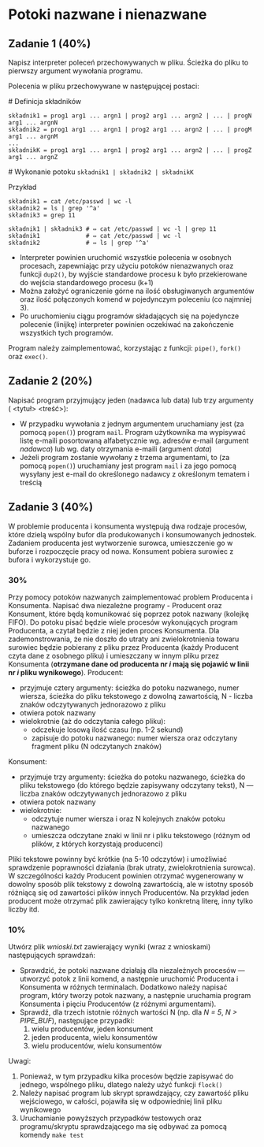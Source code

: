 # Potoki nazwane i nienazwane
## Zadanie 1 (40%)
Napisz interpreter poleceń przechowywanych w pliku. Ścieżka do pliku to pierwszy argument wywołania programu.

Polecenia w pliku przechowywane  w następującej postaci:

\# Definicja składników

    składnik1 = prog1 arg1 ... argn1 | prog2 arg1 ... argn2 | ... | progN arg1 ... argnN
    składnik2 = prog1 arg1 ... argn1 | prog2 arg1 ... argn2 | ... | progM arg1 ... argnM
    ...
    składnikK = prog1 arg1 ... argn1 | prog2 arg1 ... argn2 | ... | progZ arg1 ... argnZ

\# Wykonanie potoku
`składnik1 | składnik2 | składnikK`

Przykład

    składnik1 = cat /etc/passwd | wc -l
    składnik2 = ls | grep '^a'
    składnik3 = grep 11

    składnik1 | składnik3 # ⇔ cat /etc/passwd | wc -l | grep 11
    składnik1             # ⇔ cat /etc/passwd | wc -l
    składnik2             # ⇔ ls | grep '^a'

* Interpreter powinien uruchomić wszystkie polecenia w osobnych procesach, zapewniając przy użyciu potoków nienazwanych oraz funkcji `dup2()`, by wyjście standardowe procesu k było przekierowane do wejścia standardowego procesu (k+1)
* Można założyć ograniczenie górne na ilość obsługiwanych argumentów oraz ilość połączonych komend w pojedynczym poleceniu (co najmniej 3).
* Po uruchomieniu ciągu programów składających się na pojedyncze polecenie (linijkę) interpreter powinien oczekiwać na zakończenie wszystkich tych programów.

Program należy zaimplementować, korzystając z funkcji: `pipe()`, `fork()` oraz `exec()`.

## Zadanie 2 (20%)
Napisać program przyjmujący jeden (nadawca lub data) lub trzy argumenty (<adresEmail> <tytuł> <treść>):
* W przypadku wywołania z jednym argumentem uruchamiany jest (za pomocą `popen()`) program `mail`. Program użytkownika ma wypisywać listę e-maili posortowaną alfabetycznie wg. adresów e-mail (argument *nadawca*) lub wg. daty otrzymania e-maili (argument *data*)
* Jeżeli program zostanie wywołany z trzema argumentami, to (za pomocą `popen()`) uruchamiany jest program `mail` i za jego pomocą wysyłany jest e-mail do określonego nadawcy z określonym tematem i treścią

## Zadanie 3 (40%)
W problemie producenta i konsumenta występują dwa rodzaje procesów, które dzielą wspólny bufor dla produkowanych i konsumowanych jednostek. Zadaniem producenta jest wytworzenie surowca, umieszczenie go w buforze i rozpoczęcie pracy od nowa. Konsument pobiera surowiec z bufora i wykorzystuje go.

### 30%
Przy pomocy potoków nazwanych zaimplementować problem Producenta i Konsumenta. Napisać dwa niezależne programy - Producent oraz Konsument, które będą komunikować się poprzez potok nazwany (kolejkę FIFO).  Do potoku pisać będzie wiele procesów wykonujących program Producenta, a czytał będzie z niej jeden proces Konsumenta. Dla zademonstrowania, że nie doszło do utraty ani zwielokrotnienia towaru surowiec będzie pobierany z pliku przez Producenta (każdy Producent czyta dane z osobnego pliku) i umieszczany w innym pliku przez Konsumenta (**otrzymane dane od producenta nr *i* mają się pojawić w linii nr *i* pliku wynikowego**).
Producent:

* przyjmuje cztery argumenty: ścieżka do potoku nazwanego, numer wiersza, ścieżka do pliku tekstowego z dowolną zawartością, N - liczba znaków odczytywanych jednorazowo z pliku
* otwiera potok nazwany
* wielokrotnie (aż do odczytania całego pliku):
  - odczekuje losową ilość czasu (np. 1-2 sekund)
  - zapisuje do potoku nazwanego: numer wiersza oraz odczytany fragment pliku (N odczytanych znaków)

Konsument:

* przyjmuje trzy argumenty: ścieżka do potoku nazwanego, ścieżka do pliku tekstowego (do którego będzie zapisywany odczytany tekst), N — liczba znaków odczytywanych jednorazowo z pliku
* otwiera potok nazwany
* wielokrotnie:
  - odczytuje numer wiersza i oraz N kolejnych znaków potoku nazwanego
  - umieszcza odczytane znaki w linii nr i pliku tekstowego (różnym od plików, z których korzystają producenci)

Pliki tekstowe powinny być krótkie (na 5-10 odczytów) i umożliwiać sprawdzenie poprawności działania (brak utraty, zwielokrotnienia surowca). W szczególności każdy Producent powinien otrzymać wygenerowany w dowolny sposób plik tekstowy z dowolną zawartością, ale w istotny sposób różniącą się od zawartości plików innych Producentów. Na przykład jeden producent może otrzymać plik zawierający tylko konkretną literę, inny tylko liczby itd.

### 10%
Utwórz plik *wnioski.txt* zawierający wyniki (wraz z wnioskami) następujących sprawdzań:
* Sprawdzić, że potoki nazwane działają dla niezależnych procesów — utworzyć potok z linii komend, a następnie uruchomić Producenta i Konsumenta w różnych terminalach. Dodatkowo należy napisać program, który tworzy potok nazwany, a następnie uruchamia program Konsumenta i pięciu Producentów (z różnymi argumentami).
* Sprawdź, dla trzech istotnie różnych wartości N (np. dla *N = 5*, *N > PIPE_BUF*), następujące przypadki:
  1. wielu producentów, jeden konsument
  2. jeden producenta, wielu konsumentów
  3. wielu producentów, wielu konsumentów

Uwagi:
1. Ponieważ, w tym przypadku kilka procesów będzie zapisywać do jednego, wspólnego pliku, dlatego należy użyć funkcji `flock()`
2. Należy napisać program lub skrypt sprawdzający, czy zawartość pliku wejściowego, w całości, pojawiła się w odpowiedniej linii pliku wynikowego
3. Uruchamianie powyższych przypadków testowych oraz programu/skryptu sprawdzającego  ma się odbywać za pomocą komendy `make test`
